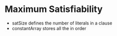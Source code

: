 # Maximum Satisfiability

* satSize defines the number of literals in a clause
* constantArray stores all the in order